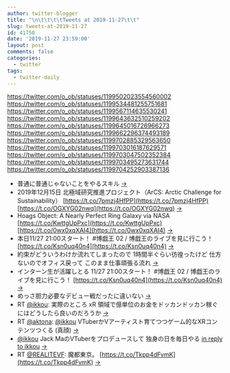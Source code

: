 ```yaml
---
author: twitter-blogger
title: "\n\t\t\t\tTweets at 2019-11-27\t\t"
slug: tweets-at-2019-11-27
id: 41750
date: '2019-11-27 23:59:00'
layout: post
comments: false
categories:
  - twitter
tags:
  - twitter-daily
---
```


https://twitter.com/o_ob/statuses/1199502023554560002 https://twitter.com/o_ob/statuses/1199534481255751681 https://twitter.com/o_ob/statuses/1199567114635530241 https://twitter.com/o_ob/statuses/1199643632510259202 https://twitter.com/o_ob/statuses/1199645016726966273 https://twitter.com/o_ob/statuses/1199662296374493189 https://twitter.com/o_ob/statuses/1199702885329563650 https://twitter.com/o_ob/statuses/1199703016187629571 https://twitter.com/o_ob/statuses/1199703047502352384 https://twitter.com/o_ob/statuses/1199703495273631744 https://twitter.com/o_ob/statuses/1199704252903387136  

*   普通に普通じゃないことをやるスキル [->](https://twitter.com/o_ob/statuses/1199502023554560002)
*   2019年12月15日 北極域研究推進プロジェクト（ArCS: Arctic Challenge for Sustainability） [https://t.co/7pmzj4HfPP](https://t.co/7pmzj4HfPP) [https://t.co/OGXYG02nwq](https://t.co/OGXYG02nwq) [->](https://twitter.com/o_ob/statuses/1199534481255751681)
*   Hoags Object: A Nearly Perfect Ring Galaxy via NASA [https://t.co/KwttgUpPxc](https://t.co/KwttgUpPxc) [https://t.co/0wx0xqXAI4](https://t.co/0wx0xqXAI4) [->](https://twitter.com/o_ob/statuses/1199567114635530241)
*   本日11/27 21:00スタート！ #博戯王 02 / 博戯王のライブを見に行こう！ [https://t.co/Ksn0uq40n4](https://t.co/Ksn0uq40n4) [->](https://twitter.com/o_ob/statuses/1199643632510259202)
*   約束がどういうわけか流れてしまったので 1時間半ぐらい彷徨ったけど 仕方ないのでオフィス戻って このまま仕事頑張る流れ [->](https://twitter.com/o_ob/statuses/1199645016726966273)
*   インターン生が活躍しとる 11/27 21:00スタート！ #博戯王 02 / 博戯王のライブを見に行こう！ [https://t.co/Ksn0uq40n4](https://t.co/Ksn0uq40n4) [->](https://twitter.com/o_ob/statuses/1199662296374493189)
*   めっさ胆力必要なデビュー戦だったに違いない [->](https://twitter.com/o_ob/statuses/1199702885329563650)
*   RT [@ikkou](https://twitter.com/ikkou): 実際のところ xR 領域で億単位のお金をドッカンドッカン稼ぐにはどうしたら良いのだろうか [->](https://twitter.com/o_ob/statuses/1199703016187629571)
*   RT [@aktona](https://twitter.com/aktona): [@ikkou](https://twitter.com/ikkou) VTuberかVアーティスト育てつつゲーム的なXRコンテンツつくる (真顔) [->](https://twitter.com/o_ob/statuses/1199703047502352384)
*   [@ikkou](https://twitter.com/ikkou) Jack MaのVTuberをプロデュースして 独身の日を毎日やる [in reply to ikkou](https://twitter.com/ikkou/statuses/1199360868514840576) [->](https://twitter.com/o_ob/statuses/1199703495273631744)
*   RT [@REALITEVF](https://twitter.com/REALITEVF): 魔都東京。 [https://t.co/Tkpp4dFvmK](https://t.co/Tkpp4dFvmK) [->](https://twitter.com/o_ob/statuses/1199704252903387136)